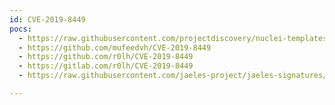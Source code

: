 ```yaml
---
id: CVE-2019-8449
pocs:
  - https://raw.githubusercontent.com/projectdiscovery/nuclei-templates/master/cves/2019/CVE-2019-8449.yaml
  - https://github.com/mufeedvh/CVE-2019-8449
  - https://github.com/r0lh/CVE-2019-8449
  - https://gitlab.com/r0lh/CVE-2019-8449
  - https://raw.githubusercontent.com/jaeles-project/jaeles-signatures/master/cves/jira-info-leak-cve-2019-8449.yaml

---
```

